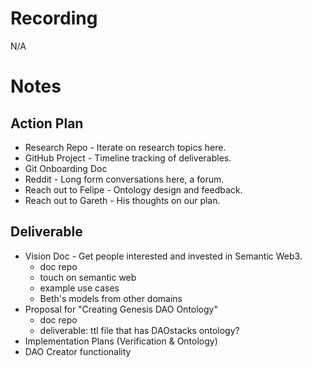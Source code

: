 # Recording  
N/A

# Notes  
## Action Plan  
* Research Repo - Iterate on research topics here.    
* GitHub Project - Timeline tracking of deliverables.  
* Git Onboarding Doc  
* Reddit - Long form conversations here, a forum.
* Reach out to Felipe - Ontology design and feedback.
* Reach out to Gareth - His thoughts on our plan.

## Deliverable  
* Vision Doc - Get people interested and invested in Semantic Web3.  
  * doc repo
  * touch on semantic web
  * example use cases
  * Beth's models from other domains
* Proposal for "Creating Genesis DAO Ontology"  
  * doc repo  
  * deliverable: ttl file that has DAOstacks ontology?
* Implementation Plans (Verification & Ontology)  
* DAO Creator functionality  
